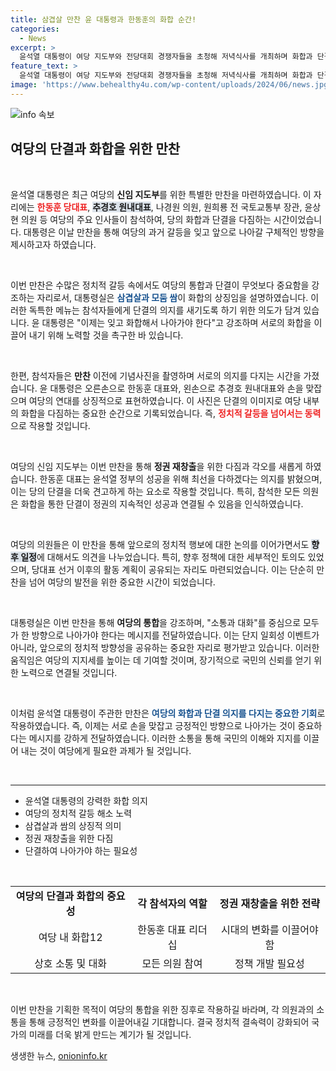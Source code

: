 ```yaml
---
title: 삼겹살 만찬 윤 대통령과 한동훈의 화합 순간!
categories:
  - News
excerpt: >
  윤석열 대통령이 여당 지도부와 전당대회 경쟁자들을 초청해 저녁식사를 개최하며 화합과 단결을 강조했다. 삼겹살과 쌈으로 의미를 담아 모두의 노력을 결집하려는 의지가 돋보인다.
feature_text: >
  윤석열 대통령이 여당 지도부와 전당대회 경쟁자들을 초청해 저녁식사를 개최하며 화합과 단결을 강조했다. 삼겹살과 쌈으로 의미를 담아 모두의 노력을 결집하려는 의지가 돋보인다.
image: 'https://www.behealthy4u.com/wp-content/uploads/2024/06/news.jpg'
---
```


<p><img src="https://www.behealthy4u.com/wp-content/uploads/2024/06/news.jpg" alt="info 속보" /></p>

<h2 data-ke-size="size26">여당의 단결과 화합을 위한 만찬</h2>

<p data-ke-size="size16">&nbsp;</p>

<p>윤석열 대통령은 최근 여당의 <b>신임 지도부</b>를 위한 특별한 만찬을 마련하였습니다. 이 자리에는 <b><span style="color: #ee2323;">한동훈 당대표</span></b>, <b><span style="background-color: #21538527;">추경호 원내대표</span></b>, 나경원 의원, 원희룡 전 국토교통부 장관, 윤상현 의원 등 여당의 주요 인사들이 참석하여, 당의 화합과 단결을 다짐하는 시간이었습니다. 대통령은 이날 만찬을 통해 여당의 과거 갈등을 잊고 앞으로 나아갈 구체적인 방향을 제시하고자 하였습니다.</p>

<p data-ke-size="size16">&nbsp;</p>

<p>이번 만찬은 수많은 정치적 갈등 속에서도 여당의 통합과 단결이 무엇보다 중요함을 강조하는 자리로서, 대통령실은 <b><span style="color: #1a5490;">삼겹살과 모둠 쌈</span></b>이 화합의 상징임을 설명하였습니다. 이러한 독특한 메뉴는 참석자들에게 단결의 의지를 새기도록 하기 위한 의도가 담겨 있습니다. 윤 대통령은 "이제는 잊고 화합해서 나아가야 한다"고 강조하며 서로의 화합을 이끌어 내기 위해 노력할 것을 촉구한 바 있습니다.</p>

<p data-ke-size="size16">&nbsp;</p>

<p>한편, 참석자들은 <b>만찬</b> 이전에 기념사진을 촬영하며 서로의 의지를 다지는 시간을 가졌습니다. 윤 대통령은 오른손으로 한동훈 대표와, 왼손으로 추경호 원내대표와 손을 맞잡으며 여당의 연대를 상징적으로 표현하였습니다. 이 사진은 단결의 이미지로 여당 내부의 화합을 다짐하는 중요한 순간으로 기록되었습니다. 즉, <b><span style="color: #ee2323;">정치적 갈등을 넘어서는 동력</span></b>으로 작용할 것입니다.</p>

<p data-ke-size="size16">&nbsp;</p>

<p>여당의 신임 지도부는 이번 만찬을 통해 <b>정권 재창출</b>을 위한 다짐과 각오를 새롭게 하였습니다. 한동훈 대표는 윤석열 정부의 성공을 위해 최선을 다하겠다는 의지를 밝혔으며, 이는 당의 단결을 더욱 견고하게 하는 요소로 작용할 것입니다. 특히, 참석한 모든 의원은 화합을 통한 단결이 정권의 지속적인 성공과 연결될 수 있음을 인식하였습니다.</p>

<p data-ke-size="size16">&nbsp;</p>

<p>여당의 의원들은 이 만찬을 통해 앞으로의 정치적 행보에 대한 논의를 이어가면서도 <b><span style="background-color: #21538527;">향후 일정</span></b>에 대해서도 의견을 나누었습니다. 특히, 향후 정책에 대한 세부적인 토의도 있었으며, 당대표 선거 이후의 활동 계획이 공유되는 자리도 마련되었습니다. 이는 단순히 만찬을 넘어 여당의 발전을 위한 중요한 시간이 되었습니다.</p>

<p data-ke-size="size16">&nbsp;</p>

<p>대통령실은 이번 만찬을 통해 <b>여당의 통합</b>을 강조하며, "소통과 대화"를 중심으로 모두가 한 방향으로 나아가야 한다는 메시지를 전달하였습니다. 이는 단지 일회성 이벤트가 아니라, 앞으로의 정치적 방향성을 공유하는 중요한 자리로 평가받고 있습니다. 이러한 움직임은 여당의 지지세를 높이는 데 기여할 것이며, 장기적으로 국민의 신뢰를 얻기 위한 노력으로 연결될 것입니다.</p>

<p data-ke-size="size16">&nbsp;</p>

<p>이처럼 윤석열 대통령이 주관한 만찬은 <b><span style="color: #1a5490;">여당의 화합과 단결 의지를 다지는 중요한 기회</span></b>로 작용하였습니다. 즉, 이제는 서로 손을 맞잡고 긍정적인 방향으로 나아가는 것이 중요하다는 메시지를 강하게 전달하였습니다. 이러한 소통을 통해 국민의 이해와 지지를 이끌어 내는 것이 여당에게 필요한 과제가 될 것입니다. </p>

<p data-ke-size="size16">&nbsp;</p>

<hr>

<ul>
<li>윤석열 대통령의 강력한 화합 의지</li>
<li>여당의 정치적 갈등 해소 노력</li>
<li>삼겹살과 쌈의 상징적 의미</li>
<li>정권 재창출을 위한 다짐</li>
<li>단결하여 나아가야 하는 필요성</li>
</ul>

<p data-ke-size="size16">&nbsp;</p>

<table style="width: 100%; border-collapse: collapse;">
<tr>
<td style="text-align: center; height: 17px;"><b>여당의 단결과 화합의 중요성</b></td>
<td style="text-align: center; height: 17px;"><b>각 참석자의 역할</b></td>
<td style="text-align: center; height: 17px;"><b>정권 재창출을 위한 전략</b></td>
</tr>
<tr>
<td style="text-align: center; height: 17px;">여당 내 화합12</td>
<td style="text-align: center; height: 17px;">한동훈 대표 리더십</td>
<td style="text-align: center; height: 17px;">시대의 변화를 이끌어야 함</td>
</tr>
<tr>
<td style="text-align: center; height: 17px;">상호 소통 및 대화</td>
<td style="text-align: center; height: 17px;">모든 의원 참여</td>
<td style="text-align: center; height: 17px;">정책 개발 필요성</td>
</tr>
</table>

<p data-ke-size="size16">&nbsp;</p> 

<p>이번 만찬을 기획한 목적이 여당의 통합을 위한 징후로 작용하길 바라며, 각 의원과의 소통을 통해 긍정적인 변화를 이끌어내길 기대합니다. 결국 정치적 결속력이 강화되어 국가의 미래를 더욱 밝게 만드는 계기가 될 것입니다.</p>
생생한 뉴스, <a href="https://onioninfo.kr" rel="dofollow">onioninfo.kr</a>


